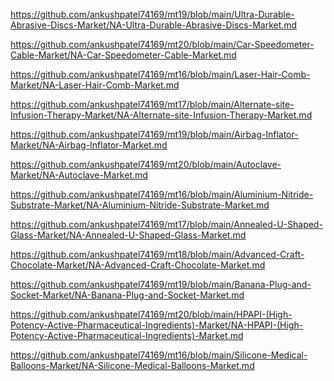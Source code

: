 <p><a href="https://github.com/ankushpatel74169/mt19/blob/main/Ultra-Durable-Abrasive-Discs-Market/NA-Ultra-Durable-Abrasive-Discs-Market.md">https://github.com/ankushpatel74169/mt19/blob/main/Ultra-Durable-Abrasive-Discs-Market/NA-Ultra-Durable-Abrasive-Discs-Market.md</a></p><p><a href="https://github.com/ankushpatel74169/mt20/blob/main/Car-Speedometer-Cable-Market/NA-Car-Speedometer-Cable-Market.md">https://github.com/ankushpatel74169/mt20/blob/main/Car-Speedometer-Cable-Market/NA-Car-Speedometer-Cable-Market.md</a></p><p><a href="https://github.com/ankushpatel74169/mt16/blob/main/Laser-Hair-Comb-Market/NA-Laser-Hair-Comb-Market.md">https://github.com/ankushpatel74169/mt16/blob/main/Laser-Hair-Comb-Market/NA-Laser-Hair-Comb-Market.md</a></p><p><a href="https://github.com/ankushpatel74169/mt17/blob/main/Alternate-site-Infusion-Therapy-Market/NA-Alternate-site-Infusion-Therapy-Market.md">https://github.com/ankushpatel74169/mt17/blob/main/Alternate-site-Infusion-Therapy-Market/NA-Alternate-site-Infusion-Therapy-Market.md</a></p><p><a href="https://github.com/ankushpatel74169/mt19/blob/main/Airbag-Inflator-Market/NA-Airbag-Inflator-Market.md">https://github.com/ankushpatel74169/mt19/blob/main/Airbag-Inflator-Market/NA-Airbag-Inflator-Market.md</a></p><p><a href="https://github.com/ankushpatel74169/mt20/blob/main/Autoclave-Market/NA-Autoclave-Market.md">https://github.com/ankushpatel74169/mt20/blob/main/Autoclave-Market/NA-Autoclave-Market.md</a></p><p><a href="https://github.com/ankushpatel74169/mt16/blob/main/Aluminium-Nitride-Substrate-Market/NA-Aluminium-Nitride-Substrate-Market.md">https://github.com/ankushpatel74169/mt16/blob/main/Aluminium-Nitride-Substrate-Market/NA-Aluminium-Nitride-Substrate-Market.md</a></p><p><a href="https://github.com/ankushpatel74169/mt17/blob/main/Annealed-U-Shaped-Glass-Market/NA-Annealed-U-Shaped-Glass-Market.md">https://github.com/ankushpatel74169/mt17/blob/main/Annealed-U-Shaped-Glass-Market/NA-Annealed-U-Shaped-Glass-Market.md</a></p><p><a href="https://github.com/ankushpatel74169/mt18/blob/main/Advanced-Craft-Chocolate-Market/NA-Advanced-Craft-Chocolate-Market.md">https://github.com/ankushpatel74169/mt18/blob/main/Advanced-Craft-Chocolate-Market/NA-Advanced-Craft-Chocolate-Market.md</a></p><p><a href="https://github.com/ankushpatel74169/mt19/blob/main/Banana-Plug-and-Socket-Market/NA-Banana-Plug-and-Socket-Market.md">https://github.com/ankushpatel74169/mt19/blob/main/Banana-Plug-and-Socket-Market/NA-Banana-Plug-and-Socket-Market.md</a></p><p><a href="https://github.com/ankushpatel74169/mt20/blob/main/HPAPI-(High-Potency-Active-Pharmaceutical-Ingredients)-Market/NA-HPAPI-(High-Potency-Active-Pharmaceutical-Ingredients)-Market.md">https://github.com/ankushpatel74169/mt20/blob/main/HPAPI-(High-Potency-Active-Pharmaceutical-Ingredients)-Market/NA-HPAPI-(High-Potency-Active-Pharmaceutical-Ingredients)-Market.md</a></p><p><a href="https://github.com/ankushpatel74169/mt16/blob/main/Silicone-Medical-Balloons-Market/NA-Silicone-Medical-Balloons-Market.md">https://github.com/ankushpatel74169/mt16/blob/main/Silicone-Medical-Balloons-Market/NA-Silicone-Medical-Balloons-Market.md</a></p>
